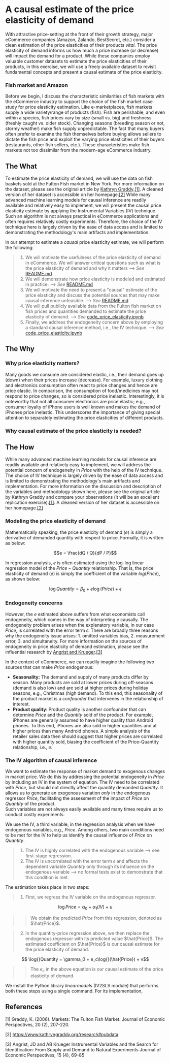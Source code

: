 # A causal estimate of the price elasticity of demand

With attractive price-setting at the front of their growth strategy, major eCommerce companies (Amazon, Zalando, BestSecret, etc.) consider a clean estimation of the price elasticities of their products *vital*. The price elasticity of demand informs us how much a price increase (or decrease) will impact the demand for a product. While these companies employ valuable customer datasets to estimate the price elasticities of their products, in this exercise, we will use a freely available dataset to revisit fundamental concepts and present a causal estimate of the price elasticity.

### **Fish market and Amazon**
Before we begin, I discuss the characteristic similarities of fish markets with the eCommerce industry to support the choice of the fish market case study for price elasticity estimation. Like e-marketplaces, fish markets supply a wide variety/range of products (fish). Fish are perishable, and even within a species, fish prices vary by size (small vs. big) and freshness (freshly caught vs. older stock). Changing seasons (breeding season or not, stormy weather) make fish supply unpredictable. The fact that many buyers often prefer to examine the fish themselves before buying allows sellers to dictate the fish price and exploit the varying price elasticities of their buyers (restaurants, other fish sellers, etc.). These characteristics make fish markets not too dissimilar from the modern-age eCommerce industry.  

## **The What**
To estimate the price elasticity of demand, we will use the data on fish baskets sold at the Fulton Fish market in New York. For more information on the dataset, please see the original article by [Kathryn Graddy](https://uploads-ssl.webflow.com/629e460595fdd36617348189/629fec41edd887d340bd4793_kgraddyfulton.pdf).[[1]](#1). A cleaned version of her dataset is accessible on her homepage.[[2]](#2) While many advanced machine learning models for causal inference are readily available and relatively easy to implement, we will present the causal price elasticity estimate by applying the Instrumental Variables (IV) technique. Such an algorithm is not always practical in eCommerce applications and often requires relatively costly experiments. Therefore, the choice of the IV technique here is largely driven by the ease of data access and is limited to demonstrating the methodology's main artifacts and implementation. 


In our attempt to estimate a *causal* price elasticity estimate, we will perform the following:
> 1. We will motivate the usefulness of the price elasticity of demand in eCommerce. We will answer critical questions such as what is the price elasticity of demand and why it matters --> *See* [README.md](https://github.com/sumitdeole/price_elasticity#why-price-elasticity-matters)
> 2. We will demonstrate how price elasticity is modeled and estimated in practice. --> *See* [README.md](https://github.com/sumitdeole/price_elasticity#modeling-the-price-elasticity-of-demand)
> 3. We will motivate the need to present a "causal" estimate of the price elasticity and discuss the potential sources that may make causal inference unfeasible. --> *See* [README.md](https://github.com/sumitdeole/price_elasticity#endogeneity-concerns) 
> 4. We will pull publicly available data from the Fulton fish market on fish prices and quantities demanded to estimate the price elasticity of demand. --> *See* [code_price_elasticity.ipynb](https://github.com/sumitdeole/price_elasticity/blob/main/code_price_elasticity.ipynb)
> 5. Finally, we address the endogeneity concern above by employing a standard causal inference method, i.e., the IV technique. --> *See* [code_price_elasticity.ipynb](https://github.com/sumitdeole/price_elasticity/blob/main/code_price_elasticity.ipynb)


## **The Why**
### Why price elasticity matters?
Many goods we consume are considered elastic, i.e., their demand goes up (down) when their prices increase (decrease). 
For example, luxury clothing and electronics consumption often react to price changes and hence are price 
elastic. In comparison, the consumption of food/medicines may not respond to price changes, so is considered price 
inelastic. Interestingly, it is noteworthy that not all consumer electronics are price elastic; e.g., consumer 
loyalty of iPhone users is well known and makes the demand of iPhones price inelastic. This underscores the 
importance of giving special attention to separately estimating the price elasticities of different products. 

### Why causal estimate of the price elasticity is needed?


## **The How**
While many advanced machine learning models for causal inference are readily available and relatively easy to implement, we will address the potential concern of endogeneity in $Price$ with the help of the IV technique. The choice of IV technique is largely driven by the ease of data access and is limited to demonstrating the methodology's main artifacts and implementation. For more information on the discussion and description of the variables and methodology shown here, please see the original article by Kathryn Graddy and compare your observations (it will be an excellent replication exercise).[[1]](#1). A cleaned version of her dataset is accessible on her homepage.[[2]](#2) 

### Modeling the price elasticity of demand
Mathematically speaking, the price elasticity of demand (*e*) is simply a derivative of demanded quantity with respect to price. Formally, it is written as below:

$$e = \frac{dQ / Q}{dP / P}$$

In regression analysis, *e* is often estimated using the log-log linear regression model of the $Price-Quantity$ relationship. That is, the price elasticity of demand (*e*) is simply the coefficient of the variable $log(Price)$, as shown below:

$$ \log{}Quantity = \beta_0 + e\log{}(Price) + \epsilon$$

### Endogeneity concerns
However, the *e* estimated above suffers from what economists call endogeneity, which comes in the way of interpreting $e$ causally. The endogeneity problem arises when the explanatory variable, in our case $Price$, is correlated with the error term $\epsilon$. There are broadly three reasons why the endogeneity issue arises: 1. omitted variables bias, 2. measurement error, 3. and simultaneity. For more information on the sources of endogeneity in price elasticity of demand estimation, please see the influential research by [Angrist and Krueger](https://pubs.aeaweb.org/doi/pdfplus/10.1257/jep.15.4.69).[[3]](#3) 

In the context of eCommerce, we can readily imagine the following two sources that can make $Price$ endogenous:
- **Seasonality:** The demand and supply of many products differ by season. Many products are sold at lower prices during off-seasons (demand is also low) and are sold at higher prices during holiday seasons, e.g., Christmas (high demand). To this end, this seasonality of the product market is a *confounder* that intervenes in the relationship of interest.
- **Product quality**: Product quality is another confounder that can determine $Price$ and the $Quantity$ sold of the product. For example, iPhones are generally assumed to have higher quality than Android phones. To this end, iPhones are also sold in higher quantities and at higher prices than many Android phones. A simple analysis of the retailer sales data then should suggest that higher prices are correlated with higher quantity sold, biasing the coefficient of the Price-Quantity relationship, i.e., $e$.

### The IV algorithm of causal inference
We want to estimate the response of market demand to exogenous changes in market price. We do this by addressing the potential endogeneity in $Price$ by including an IV in the system of equation. The IV need to be correlated with $Price$, but should not directly affect the quantity demanded $Quantity$. It allows us to generate an exogenous variation *only* in the endogenous regressor $Price$, facilitating the assessment of the impact of $Price$ on $Quantity$ of the product.  
Such variables are not always easily available and many times require us to conduct costly experiments. 

We use the IV, a third variable, in the regression analysis when we have endogenous variables, e.g., $Price$. 
Among others, two main conditions need to be met for the IV to help us identify the causal influence of $Price$ on $Quantity$. 
> 1. The IV is highly correlated with the endogenous variable --> see first-stage regression.
> 2. The IV is uncorrelated with the error term $\epsilon$ and affects the dependent variable $Quantity$ only through its influence on the endogenous variable --> no formal tests exist to demonstrate that this condition is met.


The estimation takes place in two steps:
> 1. First, we regress the IV variable on the endogenous regressor.  

$$ \log{}Price = \alpha_0 + \alpha_1(IV) + u$$

>> We obtain the predicted $Price$ from this regression, denoted as $\hat{Price}$.

> 2. In the quantity-price regression above, we then replace the endogenous regressor with its predicted value $\hat{Price}$. The estimated coefficient on $\hat{Price}$ is our causal estimate for the price elasticity of demand.

$$ \log{}Quantity = \gamma_0 + e_c\log{}(\hat{Price}) + v$$

>> The $e_c$ in the above equation is our causal estimate of the price elasticity of demand.

We install the Python library *linearmodels* (IV2SLS module) that performs both these steps using a single command. For its implementation, 


## References
<a id="1">[1]</a> 
Graddy, K. (2006). 
Markets: The Fulton Fish Market. 
Journal of Economic Perspectives, 20 (2), 207-220.

<a id="2">[2]</a> 
https://www.kathryngraddy.org/research#pubdata

<a id="3">[3]</a> 
Angrist, JD and AB Krueger
Instrumental Variables and the Search for Identification: From Supply and Demand to Natural Experiments
Journal of Economic Perspectives, 15 (4), 69–85
